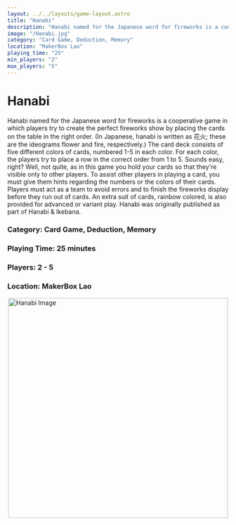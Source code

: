 ```yaml
---
layout: ../../layouts/game-layout.astro
title: "Hanabi"
description: "Hanabi named for the Japanese word for fireworks is a cooperative game in which players try to create the perfect fireworks show by placing the cards on the table in the right order."
image: "/Hanabi.jpg"
category: "Card Game, Deduction, Memory"
location: "MakerBox Lao"
playing_time: "25"
min_players: "2"
max_players: "5"
---
```

# Hanabi

Hanabi named for the Japanese word for fireworks is a cooperative game in which players try to create the perfect fireworks show by placing the cards on the table in the right order. (In Japanese, hanabi is written as 花火; these are the ideograms flower and fire, respectively.)  The card deck consists of five different colors of cards, numbered 1-5 in each color. For each color, the players try to place a row in the correct order from 1 to 5. Sounds easy, right? Well, not quite, as in this game you hold your cards so that they're visible only to other players. To assist other players in playing a card, you must give them hints regarding the numbers or the colors of their cards. Players must act as a team to avoid errors and to finish the fireworks display before they run out of cards.  An extra suit of cards, rainbow colored, is also provided for advanced or variant play.  Hanabi was originally published as part of Hanabi & Ikebana.  

### Category: Card Game, Deduction, Memory

### Playing Time: 25 minutes

### Players: 2 - 5

### Location: MakerBox Lao

<img src="/Hanabi.jpg" alt="Hanabi Image" width="500" style="display: block; margin: 0 auto">

    